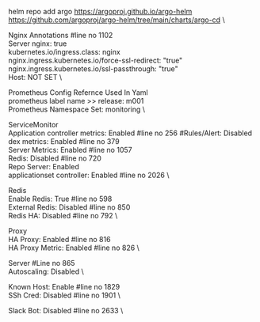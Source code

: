 helm repo add argo https://argoproj.github.io/argo-helm \
https://github.com/argoproj/argo-helm/tree/main/charts/argo-cd \



Nginx Annotations 			       #line no 1102 \
Server nginx: true \
kubernetes.io/ingress.class: nginx \
nginx.ingress.kubernetes.io/force-ssl-redirect: "true" \
nginx.ingress.kubernetes.io/ssl-passthrough: "true" \
Host: NOT SET \

Prometheus Config Refernce Used In Yaml \
prometheus label name >> release: m001 \
Prometheus Namespace Set: monitoring \

ServiceMonitor \
Application controller metrics: Enabled 	#line no 256 	#Rules/Alert: Disabled \
dex metrics: Enabled 				#line no 379 \
Server Metrics: Enabled 			#line no 1057 \
Redis: Disabled 				#line no 720 \
Repo Server: Enabled \
applicationset controller: Enabled 		#line no 2026 \

Redis \
Enable Redis: True 				#line no 598 \
External Redis: Disabled 			#line no 850 \
Redis HA: Disabled 				#line no 792 \

Proxy \
HA Proxy: Enabled 				#line no 816 \
HA Proxy Metric: Enabled 			#line no 826 \

Server 						#Line no 865 \
Autoscaling: Disabled \

Known Host: Enable				#line no 1829 \
SSh Cred: Disabled 				#line no 1901 \

Slack Bot: Disabled 				#line no 2633 \
